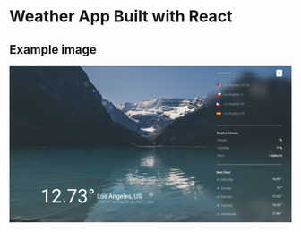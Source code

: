 # Weather App Built with React

## Example image
![Example image of the app running](Example.png "Weather App Running")
